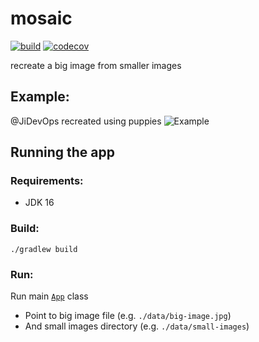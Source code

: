 # mosaic

[![build](https://github.com/wilmol/mosaic/workflows/build/badge.svg?event=push)](https://github.com/wilmol/mosaic/actions?query=workflow%3Abuild)
[![codecov](https://codecov.io/gh/wilmol/mosaic/branch/master/graph/badge.svg)](https://codecov.io/gh/wilmol/mosaic)

recreate a big image from smaller images

## Example:

@JiDevOps recreated using puppies
![Example](./data/example.png)

## Running the app

### Requirements:
- JDK 16

### Build:
```
./gradlew build
```

### Run:
Run main [`App`](mosaic/src/main/java/com/wilmol/mosaic/App.java) class
- Point to big image file (e.g. `./data/big-image.jpg`)
- And small images directory (e.g. `./data/small-images`)
